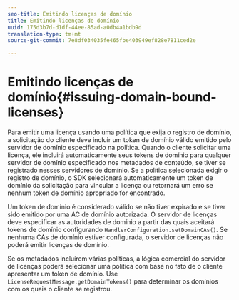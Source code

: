 ```yaml
---
seo-title: Emitindo licenças de domínio
title: Emitindo licenças de domínio
uuid: 175d3b7d-d1df-44ee-85ad-a0db4a1bdb9d
translation-type: tm+mt
source-git-commit: 7e8df034035fe465fbe403949ef828e7811ced2e

---
```



# Emitindo licenças de domínio{#issuing-domain-bound-licenses}

Para emitir uma licença usando uma política que exija o registro de domínio, a solicitação do cliente deve incluir um token de domínio válido emitido pelo servidor de domínio especificado na política. Quando o cliente solicitar uma licença, ele incluirá automaticamente seus tokens de domínio para qualquer servidor de domínio especificado nos metadados de conteúdo, se tiver se registrado nesses servidores de domínio. Se a política selecionada exigir o registro de domínio, o SDK selecionará automaticamente um token de domínio da solicitação para vincular a licença ou retornará um erro se nenhum token de domínio apropriado for encontrado.

Um token de domínio é considerado válido se não tiver expirado e se tiver sido emitido por uma AC de domínio autorizada. O servidor de licenças deve especificar as autoridades de domínio a partir das quais aceitará tokens de domínio configurando `HandlerConfiguration.setDomainCAs()`. Se nenhuma CAs de domínio estiver configurada, o servidor de licenças não poderá emitir licenças de domínio.

Se os metadados incluírem várias políticas, a lógica comercial do servidor de licenças poderá selecionar uma política com base no fato de o cliente apresentar um token de domínio. Use `LicenseRequestMessage.getDomainTokens()` para determinar os domínios com os quais o cliente se registrou.
